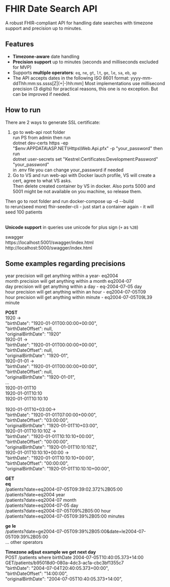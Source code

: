 # FHIR Date Search API

A robust FHIR-compliant API for handling date searches with timezone support and precision up to minutes.

## Features

- **Timezone-aware** date handling
- **Precision support** up to minutes (seconds and milliseconds excluded for MVP)
- Supports **multiple operators**: `eq`, `ne`, `gt`, `lt`, `ge`, `le`, `sa`, `eb`, `ap`
- The API accepts dates in the following ISO 8601 format: yyyy-mm-ddThh:mm:ss.ssss[Z|(+|-)hh:mm] Most implementations use millisecond precision (3 digits) for practical reasons, this one is no exception. But can be improved if needed.

## How to run
There are 2 ways to generate SSL certificate:<br>
1) go to web-api root folder<br>
run PS from admin then run<br>
dotnet dev-certs https -ep "$env:APPDATA\ASP.NET\Https\Web.Api.pfx" -p "your_password"
then run<br>
dotnet user-secrets set "Kestrel:Certificates:Development:Password" "your_password"<br>
in .env file you can change your_password if needed
2) Go to VS and run web-api with Docker lauch profile, VS will create a cert, agree to what VS asks.<br>
Then delete created container by VS in docker. Also ports 5000 and 5001 might be not available on you machine, so release them.<br>

Then go to root folder and run docker-compose up -d --build<br>
to rerun(seed more) fhir-seeder-cli - just start a container again - it will seed 100 patients<br><br>

**Unicode support** in queries use unicode for plus sign (`+` as `%2B`)
  
swagger<br>
https://localhost:5001/swagger/index.html<br>
http://localhost:5000/swagger/index.html<br>

## Some examples regarding precisions
year precision will get anything within a year- eq2004<br>
month precision will get anything within a month eq2004-07<br>
day precision will get anything within a day - eq-2004-07-05 day<br>
hour precision will get anything within an hour - eq2004-07-05T09<br>
hour precision will get anything within minute - eq2004-07-05T09L39 minute<br>

**POST**<br>
1920  -><br>
"birthDate": "1920-01-01T00:00:00+00:00",<br>
"birthDateOffset": null,<br>
"originalBirthDate": "1920"<br>
1920-01 -><br>
"birthDate": "1920-01-01T00:00:00+00:00",<br>
"birthDateOffset": null,<br>
"originalBirthDate": "1920-01",<br>
1920-01-01 -><br>
"birthDate": "1920-01-01T00:00:00+00:00",<br>
"birthDateOffset": null,<br>
"originalBirthDate": "1920-01-01",<br>
...<br>
1920-01-01T10<br>
1920-01-01T10:10<br>
1920-01-01T10:10:10<br>
<br>
1920-01-01T10+03:00-><br>
"birthDate": "1920-01-01T07:00:00+00:00",<br>
"birthDateOffset": "03:00:00",<br>
"originalBirthDate": "1920-01-01T10+03:00",<br>
1920-01-01T10:10:10Z -><br>
"birthDate": "1920-01-01T10:10:10+00:00",<br>
"birthDateOffset": "00:00:00",<br>
"originalBirthDate": "1920-01-01T10:10:10Z",<br>
1920-01-01T10:10:10+00:00 -><br>
"birthDate": "1920-01-01T10:10:10+00:00",<br>
"birthDateOffset": "00:00:00",<br>
"originalBirthDate": "1920-01-01T10:10:10+00:00",<br>

**GET**<br>
**eq**<br>
/patients?date=eq2004-07-05T09:39:02.372%2B05:00<br>
/patients?date=eq2004 year<br>
/patients?date=eq2004-07 month<br>
/patients?date=eq2004-07-05 day<br>
/patients?date=eq2004-07-05T09%2B05:00 hour<br>
/patients?date=eq2004-07-05T09:39%2B05:00 minutes<br>

**ge** **le**<br>
/patients?date=ge2004-07-05T09:39%2B05:00&date=le2004-07-05T09:39%2B05:00<br>
...
other operators

**Timezone adjsut example we get next day**<br>
POST /patients where birthDate 2004-07-05T10:40:05.373+14:00<br>
GET/patients/b95018d0-080a-4dc3-ac1a-cbc3bf1355c7<br>
"birthDate": "2004-07-04T20:40:05.373+00:00",<br>
"birthDateOffset": "14:00:00",<br>
"originalBirthDate": "2004-07-05T10:40:05.373+14:00",<br>
